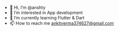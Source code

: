 - 👋 Hi, I’m @anshty
- 👀 I’m interested in App development 
- 🌱 I’m currently learning Flutter & Dart
- 📫 How to reach me ankitverma374627@gmail.com

<!---
anshty/anshty is a ✨ special ✨ repository because its `README.md` (this file) appears on your GitHub profile.
You can click the Preview link to take a look at your changes.
--->
